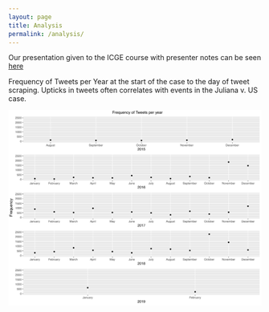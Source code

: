 ```yaml
---
layout: page
title: Analysis
permalink: /analysis/
---
```



Our presentation given to the ICGE course with presenter notes can be seen <a class="page-link" href="/CheckerSpotButterflies/assets/Final Presentation-2.pdf">here</a>





 Frequency of Tweets per Year at the start of the case to the day of tweet scraping. Upticks in tweets often correlates with events in the Juliana v. US case.

![](assets/Rplot02.jpg)
